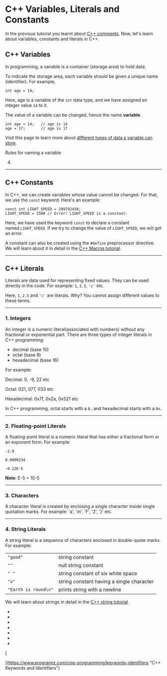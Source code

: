 # C++ Variables, Literals and Constants

In the previous tutorial you learnt about [C++ comments](https://www.programiz.com/cpp-programming/comments). Now, let's learn about variables, constants and literals in C++.

## C++ Variables

In programming, a variable is a container (storage area) to hold data.

To indicate the storage area, each variable should be given a unique name (identifier). For example,

```
int age = 14;
```

Here, age is a variable of the `int` data type, and we have assigned an integer value `14` to it.

The value of a variable can be changed, hence the name **variable**.

```
int age = 14;   // age is 14
age = 17;       // age is 17
```

Visit this page to learn more about [different types of data a variable can store](https://www.programiz.com/cpp-programming/data-types).

Rules for naming a variable

4. [](https://www.programiz.com/cpp-programming/keywords-identifiers)

---

## C++ Constants

In C++, we can create variables whose value cannot be changed. For that, we use the `const` keyword. Here's an example:

```
const int LIGHT_SPEED = 299792458;
LIGHT_SPEED = 2500 // Error! LIGHT_SPEED is a constant.
```

Here, we have used the keyword `const` to declare a constant named `LIGHT_SPEED`. If we try to change the value of `LIGHT_SPEED`, we will get an error.

A constant can also be created using the `#define` preprocessor directive. We will learn about it in detail in the [C++ Macros tutorial](https://www.programiz.com/cpp-programming/preprocessor-macros).

---

## C++ Literals

Literals are data used for representing fixed values. They can be used directly in the code. For example: `1`, `2.5`, `'c'` etc.

Here, `1`, `2.5` and `'c'` are literals. Why? You cannot assign different values to these terms.

---

### 1. Integers

An integer is a numeric literal(associated with numbers) without any fractional or exponential part. There are three types of integer literals in C++ programming:

- decimal (base 10)
- octal (base 8)
- hexadecimal (base 16)

For example:

Decimal: 0, -9, 22 etc

Octal: 021, 077, 033 etc

Hexadecimal: 0x7f, 0x2a, 0x521 etc

In C++ programming, octal starts with a `0,` and hexadecimal starts with a `0x`.

---

### 2. Floating-point Literals

A floating-point literal is a numeric literal that has either a fractional form or an exponent form. For example:

`-2.0`

`0.0000234`

`-0.22E-5`

**Note**: E-5 = 10-5

---

### 3. Characters

A character literal is created by enclosing a single character inside single quotation marks. For example: 'a', 'm', 'F', '2', '}' etc.

---

### 4. String Literals

A string literal is a sequence of characters enclosed in double-quote marks. For example:

|   |   |
|---|---|
|`"good"`|string constant|
|`""`|null string constant|
|`" "`|string constant of six white space|
|`"x"`|string constant having a single character|
|`"Earth is round\n"`|prints string with a newline|

We will learn about strings in detail in the [C++ string tutorial](https://www.programiz.com/cpp-programming/strings).

- [](https://www.programiz.com/cpp-programming/variables-literals#variables)
- [](https://www.programiz.com/cpp-programming/variables-literals#constants)
- [](https://www.programiz.com/cpp-programming/variables-literals#literals)
- [](https://www.programiz.com/cpp-programming/variables-literals#integers)
- [](https://www.programiz.com/cpp-programming/variables-literals#floats)
- [](https://www.programiz.com/cpp-programming/variables-literals#characters)
- [](https://www.programiz.com/cpp-programming/variables-literals#string)

[

  


](https://www.programiz.com/cpp-programming/keywords-identifiers "C++ Keywords and Identifiers")